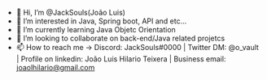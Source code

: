 - 👋 Hi, I’m @JackSouls(João Luis)
- 👀 I’m interested in Java, Spring boot, API and etc...
- 🌱 I’m currently learning Java Objetc Orientation
- 💞️ I’m looking to collaborate on back-end/Java related projetcs
- 📫 How to reach me -> Discord: JackSouls#0000 | Twitter DM: @o_vault | Profile on linkedin: João Luis Hilario Teixera | Business email: joaolhilario@gmail.com

<!---
JackSouls/JackSouls is a ✨ special ✨ repository because its `README.md` (this file) appears on your GitHub profile.
You can click the Preview link to take a look at your changes.
--->
